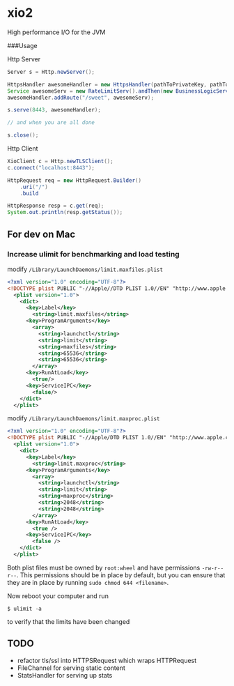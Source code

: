 xio2
====

High performance I/O for the JVM

###Usage

Http Server

```java
Server s = Http.newServer();

HttpsHandler awesomeHandler = new HttpsHandler(pathToPrivateKey, pathToX509Cert);
Service awesomeServ = new RateLimitServ().andThen(new BusinessLogicServ());
awesomeHandler.addRoute("/sweet", awesomeServ);

s.serve(8443, awesomeHandler);

// and when you are all done

s.close();
```

Http Client
```java
XioClient c = Http.newTLSClient();
c.connect("localhost:8443");

HttpRequest req = new HttpRequest.Builder()
    .uri("/")
    .build

HttpResponse resp = c.get(req);
System.out.println(resp.getStatus());
```

## For dev on Mac

### Increase ulimit for benchmarking and load testing 
modify `/Library/LaunchDaemons/limit.maxfiles.plist`

```xml
<?xml version="1.0" encoding="UTF-8"?>
<!DOCTYPE plist PUBLIC "-//Apple//DTD PLIST 1.0//EN" "http://www.apple.com/DTDs/PropertyList-1.0.dtd">
  <plist version="1.0">
    <dict>
      <key>Label</key>
        <string>limit.maxfiles</string>
      <key>ProgramArguments</key>
        <array>
          <string>launchctl</string>
          <string>limit</string>
          <string>maxfiles</string>
          <string>65536</string>
          <string>65536</string>
        </array>
      <key>RunAtLoad</key>
        <true/>
      <key>ServiceIPC</key>
        <false/>
    </dict>
  </plist>
```

modify `/Library/LaunchDaemons/limit.maxproc.plist`
```xml
<?xml version="1.0" encoding="UTF-8"?>
<!DOCTYPE plist PUBLIC "-//Apple/DTD PLIST 1.0//EN" "http://www.apple.com/DTDs/PropertyList-1.0.dtd">
  <plist version="1.0">
    <dict>
      <key>Label</key>
        <string>limit.maxproc</string>
      <key>ProgramArguments</key>
        <array>
          <string>launchctl</string>
          <string>limit</string>
          <string>maxproc</string>
          <string>2048</string>
          <string>2048</string>
        </array>
      <key>RunAtLoad</key>
        <true />
      <key>ServiceIPC</key>
        <false />
    </dict>
  </plist>
```

Both plist files must be owned by `root:wheel` and have permissions `-rw-r--r--`. This permissions should be in place by default, but you can ensure that they are in place by running `sudo chmod 644 <filename>`. 

Now reboot your computer and run

```shell
$ ulimit -a
```

to verify that the limits have been changed

## TODO

* refactor tls/ssl into HTTPSRequest which wraps HTTPRequest
* FileChannel for serving static content
* StatsHandler for serving up stats
